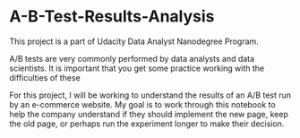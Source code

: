 # A-B-Test-Results-Analysis

This project is a part of Udacity Data Analyst Nanodegree Program.

A/B tests are very commonly performed by data analysts and data scientists. It is important that you get some practice working with the difficulties of these

For this project, I will be working to understand the results of an A/B test run by an e-commerce website. My goal is to work through this notebook to help the company understand if they should implement the new page, keep the old page, or perhaps run the experiment longer to make their decision.
